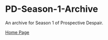 # PD-Season-1-Archive
An archive for Season 1 of Prospective Despair.

[Home Page](https://sonic4999.github.io/PD-Season-1-Archive/HOME)
